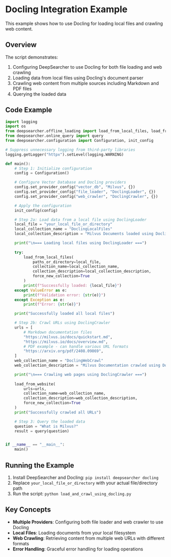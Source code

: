 # Docling Integration Example

This example shows how to use Docling for loading local files and crawling web content.

## Overview

The script demonstrates:

1. Configuring DeepSearcher to use Docling for both file loading and web crawling
2. Loading data from local files using Docling's document parser
3. Crawling web content from multiple sources including Markdown and PDF files
4. Querying the loaded data

## Code Example

```python
import logging
import os
from deepsearcher.offline_loading import load_from_local_files, load_from_website
from deepsearcher.online_query import query
from deepsearcher.configuration import Configuration, init_config

# Suppress unnecessary logging from third-party libraries
logging.getLogger("httpx").setLevel(logging.WARNING)

def main():
    # Step 1: Initialize configuration
    config = Configuration()

    # Configure Vector Database and Docling providers
    config.set_provider_config("vector_db", "Milvus", {})
    config.set_provider_config("file_loader", "DoclingLoader", {})
    config.set_provider_config("web_crawler", "DoclingCrawler", {})

    # Apply the configuration
    init_config(config)

    # Step 2a: Load data from a local file using DoclingLoader
    local_file = "your_local_file_or_directory"
    local_collection_name = "DoclingLocalFiles"
    local_collection_description = "Milvus Documents loaded using DoclingLoader"

    print("\n=== Loading local files using DoclingLoader ===")
    
    try:
        load_from_local_files(
            paths_or_directory=local_file, 
            collection_name=local_collection_name, 
            collection_description=local_collection_description,
            force_new_collection=True
        )
        print(f"Successfully loaded: {local_file}")
    except ValueError as e:
        print(f"Validation error: {str(e)}")
    except Exception as e:
        print(f"Error: {str(e)}")

    print("Successfully loaded all local files")

    # Step 2b: Crawl URLs using DoclingCrawler
    urls = [
        # Markdown documentation files
        "https://milvus.io/docs/quickstart.md",
        "https://milvus.io/docs/overview.md",
        # PDF example - can handle various URL formats
        "https://arxiv.org/pdf/2408.09869",
    ]
    web_collection_name = "DoclingWebCrawl"
    web_collection_description = "Milvus Documentation crawled using DoclingCrawler"

    print("\n=== Crawling web pages using DoclingCrawler ===")
    
    load_from_website(
        urls=urls,
        collection_name=web_collection_name,
        collection_description=web_collection_description,
        force_new_collection=True
    )
    print("Successfully crawled all URLs")

    # Step 3: Query the loaded data
    question = "What is Milvus?"
    result = query(question)


if __name__ == "__main__":
    main()
```

## Running the Example

1. Install DeepSearcher and Docling: `pip install deepsearcher docling`
2. Replace `your_local_file_or_directory` with your actual file/directory path
3. Run the script: `python load_and_crawl_using_docling.py`

## Key Concepts

- **Multiple Providers**: Configuring both file loader and web crawler to use Docling
- **Local Files**: Loading documents from your local filesystem
- **Web Crawling**: Retrieving content from multiple web URLs with different formats
- **Error Handling**: Graceful error handling for loading operations 